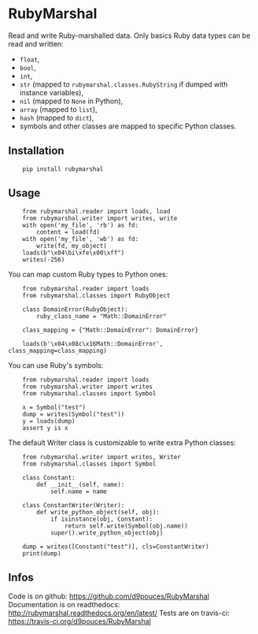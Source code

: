 RubyMarshal
===========

Read and write Ruby-marshalled data.
Only basics Ruby data types can be read and written: 

  * `float`,
  * `bool`,
  * `int`,
  * `str` (mapped to `rubymarshal.classes.RubyString` if dumped with instance variables),
  * `nil` (mapped to `None` in Python),
  * `array` (mapped to `list`),
  * `hash` (mapped to `dict`),
  * symbols and other classes are mapped to specific Python classes.

Installation
------------

```python3
    pip install rubymarshal
```

Usage
-----

```python3
    from rubymarshal.reader import loads, load
    from rubymarshal.writer import writes, write
    with open('my_file', 'rb') as fd:
        content = load(fd)
    with open('my_file', 'wb') as fd:
        write(fd, my_object)
    loads(b"\x04\bi\xfe\x00\xff")
    writes(-256)
```

You can map custom Ruby types to Python ones:

```python3
    from rubymarshal.reader import loads
    from rubymarshal.classes import RubyObject

    class DomainError(RubyObject):
        ruby_class_name = "Math::DomainError"
    
    class_mapping = {"Math::DomainError": DomainError}

    loads(b'\x04\x08c\x16Math::DomainError', class_mapping=class_mapping)
```

You can use Ruby's symbols:

```python3
    from rubymarshal.reader import loads
    from rubymarshal.writer import writes
    from rubymarshal.classes import Symbol
    
    x = Symbol("test")
    dump = writes(Symbol("test"))
    y = loads(dump)
    assert y is x
```


The default Writer class is customizable to write extra Python classes:

```python3
    from rubymarshal.writer import writes, Writer
    from rubymarshal.classes import Symbol
    
    class Constant:
        def __init__(self, name):
            self.name = name
    
    class ConstantWriter(Writer):
        def write_python_object(self, obj):
            if isinstance(obj, Constant):
                return self.write(Symbol(obj.name))
            super().write_python_object(obj)
    
    dump = writes([Constant("test")], cls=ConstantWriter)
    print(dump)

```

Infos
-----

Code is on github: https://github.com/d9pouces/RubyMarshal 
Documentation is on readthedocs: http://rubymarshal.readthedocs.org/en/latest/ 
Tests are on travis-ci: https://travis-ci.org/d9pouces/RubyMarshal